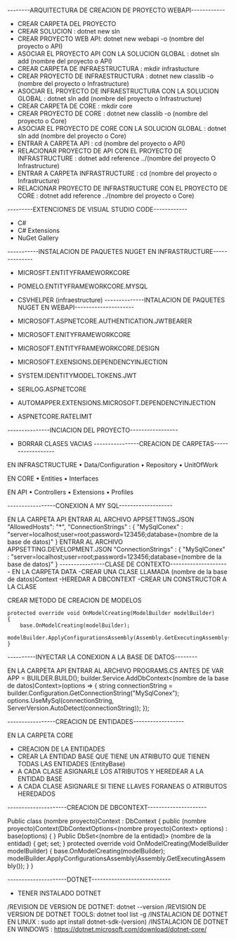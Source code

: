 --------ARQUITECTURA DE CREACION DE PROYECTO WEBAPI------------
* CREAR CARPETA DEL PROYECTO
* CREAR SOLUCION : dotnet new sln
* CREAR PROYECTO WEB API: dotnet new webapi -o (nombre del proyecto o API)
* ASOCIAR EL PROYECTO API CON LA SOLUCION GLOBAL : dotnet sln add (nombre del proyecto o API)
* CREAR CARPETA DE INFRAESTRUCTURA : mkdir infrastucture
* CREAR PROYECTO DE INFRAESTRUCTURA : dotnet new classlib -o (nombre del proyecto o Infrastructure)
* ASOCIAR EL PROYECTO DE INFRAESTRUCTURA CON LA SOLUCION GLOBAL : dotnet sln add (nombre del proyecto o Infrastructure)
* CREAR CARPETA DE CORE : mkdir core
* CREAR PROYECTO DE CORE : dotnet new classlib -o (nombre del proyecto o Core)
* ASOCIAR EL PROYECTO DE CORE CON LA SOLUCION GLOBAL : dotnet sln add (nombre del proyecto o Core)
* ENTRAR A CARPETA API : cd (nombre del proyecto o API)
* RELACIONAR PROYECTO DE API CON EL PROYECTO DE INFRASTRUCTURE : dotnet add reference ../(nombre del proyecto O Infrastructure)
* ENTRAR A CARPETA INFRASTRUCTURE : cd (nombre del proyecto o Infrastructure)
* RELACIONAR PROYECTO DE INFRASTRUCTURE CON EL PROYECTO DE CORE : dotnet add reference ../(nombre del proyecto o Core)

---------EXTENCIONES DE VISUAL STUDIO CODE------------
* C#
* C# Extensions
* NuGet Gallery

-----------INSTALACION DE PAQUETES NUGET EN INFRASTRUCTURE--------------

- MICROSFT.ENTITYFRAMEWORKCORE
- POMELO.ENTITYFRAMEWORKCORE.MYSQL
- CSVHELPER (infraestructure)
--------------INTALACION DE PAQUETES NUGET EN WEBAPI---------------------

- MICROSOFT.ASPNETCORE.AUTHENTICATION.JWTBEARER
- MICROSOFT.ENITYFRAMEWORKCORE
- MICROSOFT.ENTITYFRAMEWORKCORE.DESIGN
- MICROSOFT.EXENSIONS.DEPENDENCYINJECTION
- SYSTEM.IDENTITYMODEL.TOKENS.JWT
- SERILOG.ASPNETCORE
- AUTOMAPPER.EXTENSIONS.MICROSOFT.DEPENDENCYINJECTION
- ASPNETCORE.RATELIMIT

---------------INCIACION DEL PROYECTO-----------------
* BORRAR CLASES VACIAS
----------------CREACION DE CARPETAS------------------

EN INFRASCTRUCTURE
• Data/Configuration
• Repository
• UnitOfWork

EN CORE
• Entities
• Interfaces

EN API
• Controllers
• Extensions
• Profiles

-----------------CONEXION A MY SQL-------------------

EN LA CARPETA API
ENTRAR AL ARCHIVO APPSETTINGS.JSON
    "AllowedHosts": "*",
    "ConnectionStrings" : {
        "MySqlConex" : "server=localhost;user=root;password=123456;database=(nombre de la base de datos)"
    }
ENTRAR AL ARCHIVO APPSETTING.DEVELOPMENT.JSON
    "ConnectionStrings" : {
        "MySqlConex" : "server=localhost;user=root;password=123456;database=(nombre de la base de datos)"
    }
----------------CLASE DE CONTEXTO---------------------
EN LA CARPETA DATA
-CREAR UNA CLASE LLAMADA (nombre de la base de datos)Context
-HEREDAR A DBCONTEXT
-CREAR UN CONSTRUCTOR A LA CLASE

CREAR METODO DE CREACION DE MODELOS

    protected override void OnModelCreating(ModelBuilder modelBuilder)
    {
        base.OnModelCreating(modelBuilder);
        modelBuilder.ApplyConfigurationsAssembly(Assembly.GetExecutingAssembly());
    }
----------INYECTAR LA CONEXION A LA BASE DE DATOS--------

EN LA CARPETA API
ENTRAR AL ARCHIVO PROGRAMS.CS ANTES DE VAR APP = BUILDER.BUILD();
builder.Service.AddDbContext<(nombre de la base de datos)Context>(options => 
{
    string connectionString = builder.Configuration.GetConnectionString("MySqlConex");
    options.UseMySql(connectionString, ServerVersion.AutoDetect(connectionString));
});

-----------------CREACION DE ENTIDADES------------------

EN LA CARPETA CORE
- CREACION DE LA ENTIDADES
- CREAR LA ENTIDAD BASE QUE TIENE UN ATRIBUTO QUE TIENEN TODAS LAS ENTIDADES (EntityBase)
- A CADA CLASE ASIGNARLE LOS ATRIBUTOS Y HEREDEAR A LA ENTIDAD BASE
- A CADA CLASE ASIGNARLE SI TIENE LLAVES FORANEAS O ATRIBUTOS HEREDADOS

---------------------CREACION DE DBCONTEXT---------------------

Public class (nombre proyecto)Context : DbContext
{
    public (nombre proyecto)Context(DbContextOptions<(nombre proyecto)Context> options) : base(options)
    {
    }
    Public DbSet<(nombre de la entidad)> (nombre de la entidad) { get; set; }
    protected override void OnModelCreating(ModelBuilder modelBuilder)
    {
        base.OnModelCreating(modelBuilder);
        modelBuilder.ApplyConfigurationsAssembly(Assembly.GetExecutingAssembly());
    }
}

---------------------DOTNET----------------------------
* TENER INSTALADO DOTNET

/REVISION DE VERSION DE DOTNET: dotnet --version
/REVISION DE VERSION DE DOTNET TOOLS: dotnet tool list -g
/INSTALACION DE DOTNET EN LINUX : sudo apt install dotnet-sdk-(version)
/INSTALACION DE DOTNET EN WINDOWS : https://dotnet.microsoft.com/download/dotnet-core/

